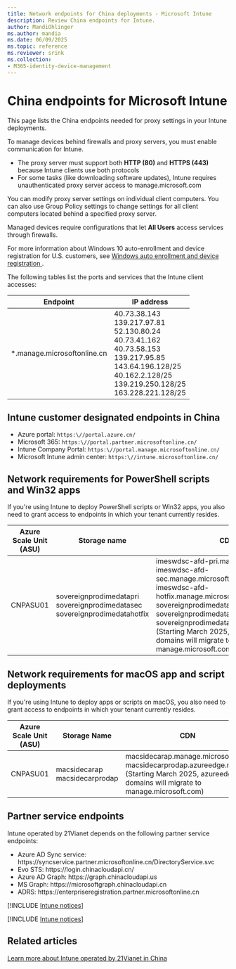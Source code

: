 ```yaml
---
title: Network endpoints for China deployments - Microsoft Intune
description: Review China endpoints for Intune.
author: MandiOhlinger
ms.author: mandia
ms.date: 06/09/2025
ms.topic: reference
ms.reviewer: srink
ms.collection:
- M365-identity-device-management
---
```


# China endpoints for Microsoft Intune

This page lists the China endpoints needed for proxy settings in your Intune deployments.

To manage devices behind firewalls and proxy servers, you must enable communication for Intune.

- The proxy server must support both **HTTP (80)** and **HTTPS (443)** because Intune clients use both protocols
- For some tasks (like downloading software updates), Intune requires unauthenticated proxy server access to manage.microsoft.com

You can modify proxy server settings on individual client computers. You can also use Group Policy settings to change settings for all client computers located behind a specified proxy server.

Managed devices require configurations that let **All Users** access services through firewalls.

For more information about Windows 10 auto-enrollment and device registration for U.S. customers, see [Windows auto enrollment and device registration ](../enrollment/windows-enrollment-create-cname.md#windows-auto-enrollment-and-device-registration).

The following tables list the ports and services that the Intune client accesses:

|**Endpoint**|**IP address**|
|---|---|
|*.manage.microsoftonline.cn | 40.73.38.143<br>139.217.97.81<br>52.130.80.24<br>40.73.41.162<br>40.73.58.153<br>139.217.95.85 <br> 143.64.196.128/25 <br> 40.162.2.128/25 <br> 139.219.250.128/25 <br> 163.228.221.128/25 <br>|

## Intune customer designated endpoints in China

- Azure portal: `https:\//portal.azure.cn/`
- Microsoft 365: `https:\//portal.partner.microsoftonline.cn/`
- Intune Company Portal: `https:\//portal.manage.microsoftonline.cn/`
- Microsoft Intune admin center: `https:\//intune.microsoftonline.cn/`

## Network requirements for PowerShell scripts and Win32 apps

If you're using Intune to deploy PowerShell scripts or Win32 apps, you also need to grant access to endpoints in which your tenant currently resides.

|Azure Scale Unit (ASU) | Storage name | CDN |
| --- | --- |--- |
|CNPASU01 | sovereignprodimedatapri<br>sovereignprodimedatasec<br>sovereignprodimedatahotfix | imeswdsc-afd-pri.manage.microsoft.com<br>imeswdsc-afd-sec.manage.microsoft.com<br>imeswdsc-afd-hotfix.manage.microsoft.com<br>sovereignprodimedatapri.azureedge.net<br>sovereignprodimedatasec.azureedge.net<br>sovereignprodimedatahotfix.azureedge.net<br>(Starting March 2025, azureedge.net domains will migrate to manage.microsoft.com) |

## Network requirements for macOS app and script deployments

If you're using Intune to deploy apps or scripts on macOS, you also need to grant access to endpoints in which your tenant currently resides.

|Azure Scale Unit (ASU) | Storage Name | CDN |
| --- | --- |--- |
|CNPASU01| macsidecarap<br>macsidecarprodap |macsidecarap.manage.microsoft.com<br>macsidecarprodap.azureedge.net<br>(Starting March 2025, azureedge.net domains will migrate to manage.microsoft.com) |

## Partner service endpoints

Intune operated by 21Vianet depends on the following partner service endpoints:

- Azure AD Sync service: https:\//syncservice.partner.microsoftonline.cn/DirectoryService.svc
- Evo STS: https:\//login.chinacloudapi.cn/
- Azure AD Graph: https:\//graph.chinacloudapi.us
- MS Graph: https:\//microsoftgraph.chinacloudapi.cn
- ADRS: https:\//enterpriseregistration.partner.microsoftonline.cn

[!INCLUDE [Intune notices](../includes/windows-push-notification-services.md)]

[!INCLUDE [Intune notices](../includes/apple-device-network-information.md)]

## Related articles

[Learn more about Intune operated by 21Vianet in China](china.md)
